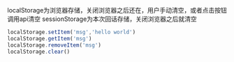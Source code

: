 localStorage为浏览器存储，关闭浏览器之后还在，用户手动清空，或者点击按钮调用api清空
sessionStorage为本次回话存储，关闭浏览器之后就清空
```javascript
localStorage.setItem('msg','hello world')
localStorage.getItem('msg')
localStorage.removeItem('msg')
localStorage.clear()
```